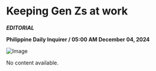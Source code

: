 # Keeping Gen Zs at work

***EDITORIAL***

****Philippine Daily Inquirer / 05:00 AM December 04, 2024****

![Image](https://opinion.inquirer.net/files/2024/12/editorial20241204.png)


No content available.